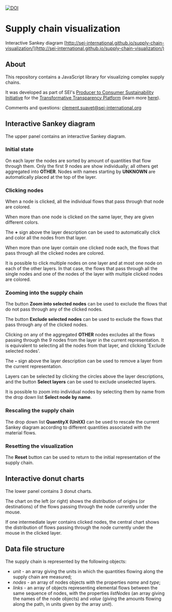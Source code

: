[![DOI](https://zenodo.org/badge/20352/csuavet/supply-chain-visualization.svg)](https://zenodo.org/badge/latestdoi/20352/csuavet/supply-chain-visualization)

# Supply chain visualization

Interactive Sankey diagram [http://sei-international.github.io/supply-chain-visualization/](http://sei-international.github.io/supply-chain-visualization/)

## About

This repository contains a JavaScript library for visualizing complex supply chains.

It was developed as part of SEI's [Producer to Consumer Sustainability Initiative](http://www.sei-international.org/producer-to-consumer-sustainability) for the [Transformative Transparency Platform](https://ttp.sei-international.org/) (learn more [here](http://www.sei-international.org/mediamanager/documents/Publications/sei-gcp-db-transformativetransparency.pdf)).

Comments and questions: [clement.suavet@sei-international.org](mailto:clement.suavet@sei-international.org)

## Interactive Sankey diagram

The upper panel contains an interactive Sankey diagram.

### Initial state

On each layer the nodes are sorted by amount of quantities that flow through them. Only the first 9 nodes are show individually; all others get aggregated into **OTHER**. Nodes with names starting by **UNKNOWN** are automatically placed at the top of the layer.

### Clicking nodes

When a node is clicked, all the individual flows that pass through that node are colored.

When more than one node is clicked on the same layer, they are given different colors.

The **+** sign above the layer description can be used to automatically click and color all the nodes from that layer.

When more than one layer contain one clicked node each, the flows that pass through all the clicked nodes are colored.

It is possible to click multiple nodes on one layer and at most one node on each of the other layers. In that case, the flows that pass through all the single nodes and one of the nodes of the layer with multiple clicked nodes are colored.

### Zooming into the supply chain

The button **Zoom into selected nodes** can be used to exclude the flows that do not pass through any of the clicked nodes.

The button **Exclude selected nodes** can be used to exclude the flows that pass through any of the clicked nodes.

Clicking on any of the aggregated **OTHER** nodes excludes all the flows passing through the 9 nodes from the layer in the current representation. It is equivalent to selecting all the nodes from that layer, and clicking 'Exclude selected nodes'.

The **-** sign above the layer description can be used to remove a layer from the current representation.

Layers can be selected by clicking the circles above the layer descriptions, and the button **Select layers** can be used to exclude unselected layers.

It is possible to zoom into individual nodes by selecting them by name from the drop down list **Select node by name**.

### Rescaling the supply chain

The drop down list **QuantityX (UnitX)** can be used to rescale the current Sankey diagram according to different quantities associated with the material flows.

### Resetting the visualization

The **Reset** button can be used to return to the initial representation of the supply chain.

## Interactive donut charts

The lower panel contains 3 donut charts.

The chart on the left (or right) shows the distribution of origins (or destinations) of the flows passing through the node currently under the mouse.

If one intermediate layer contains clicked nodes, the central chart shows the distribution of flows passing through the node currently under the mouse in the clicked layer.

## Data file structure

The supply chain is represented by the following objects:
- *unit* - an array giving the units in which the quantities flowing along the supply chain are measured;
- *nodes* - an array of nodes objects with the properties *name* and *type*;
- *links* - an array of objects representing elemental flows between the same sequence of nodes, with the properties *listNodes* (an array giving the names of the node objects) and *value* (giving the amounts flowing along the path, in units given by the array *unit*).
